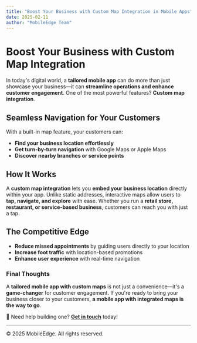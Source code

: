 ```yaml
---
title: "Boost Your Business with Custom Map Integration in Mobile Apps"
date: 2025-02-11
author: "MobileEdge Team"
---
```


# Boost Your Business with Custom Map Integration  

In today's digital world, a **tailored mobile app** can do more than just showcase your business—it can **streamline operations and enhance customer engagement**. One of the most powerful features? **Custom map integration**.

## Seamless Navigation for Your Customers  

With a built-in map feature, your customers can:  
- **Find your business location effortlessly**  
- **Get turn-by-turn navigation** with Google Maps or Apple Maps  
- **Discover nearby branches or service points**  

## How It Works  

A **custom map integration** lets you **embed your business location** directly within your app. Unlike static addresses, interactive maps allow users to **tap, navigate, and explore** with ease. Whether you run a **retail store, restaurant, or service-based business**, customers can reach you with just a tap.

## The Competitive Edge  

- **Reduce missed appointments** by guiding users directly to your location  
- **Increase foot traffic** with location-based promotions  
- **Enhance user experience** with real-time navigation  

### Final Thoughts  

A **tailored mobile app with custom maps** is not just a convenience—it's a **game-changer** for customer engagement. If you're ready to bring your business closer to your customers, **a mobile app with integrated maps is the way to go**.

🚀 Need help building one? **[Get in touch](#)** today!  

---

© 2025 MobileEdge. All rights reserved.
